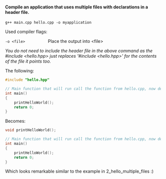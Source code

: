 
#### Compile an application that uses multiple files with declarations in a header file.
	g++ main.cpp hello.cpp -o myapplication


Used compiler flags:

```-o <file> ```  &nbsp;&nbsp;&nbsp;&nbsp;&nbsp;&nbsp;&nbsp;&nbsp;&nbsp;&nbsp;&nbsp;&nbsp;&nbsp;&nbsp;&nbsp; Place the output into \<file>

<i>You do not need to include the header file in the above command as the #include <hello.hpp> just replaces '#include <hello.hpp>' for the contents of the file it points too. </i>

The following: 
```cpp 
#include "hello.hpp"

// Main function that will run call the function from hello.cpp, now defined in hello.hpp then terminate.
int main()
{
    printHelloWorld();
    return 0;
} 
```

Becomes:

```cpp 
void printHelloWorld();

// Main function that will run call the function from hello.cpp, now defined in hello.hpp then terminate.
int main()
{
    printHelloWorld();
    return 0;
} 
```

Which looks remarkable similar to the example in 2_hello_multiple_files :)